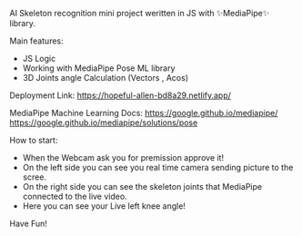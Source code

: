 AI Skeleton recognition mini project weritten in JS with ✨MediaPipe✨ library.

Main features:
- JS Logic
- Working with MediaPipe Pose ML library
- 3D Joints angle Calculation (Vectors , Acos)

Deployment Link:
https://hopeful-allen-bd8a29.netlify.app/

MediaPipe Machine Learning Docs:
https://google.github.io/mediapipe/
https://google.github.io/mediapipe/solutions/pose

How to start:
- When the Webcam ask you for premission approve it!
- On the left side you can see you real time camera sending picture to the scree.
- On the right side you can see the skeleton joints that MediaPipe connected to the live video.
- Here you can see your Live left knee angle!

Have Fun!
